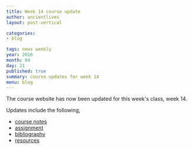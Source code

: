 ```yaml
---
title: Week 14 course update
author: ancientlives
layout: post-vertical

categories:
- blog

tags: news weekly
year: 2016
month: 04
day: 21
published: true
summary: course updates for week 14
menu: blog
---
```


The course website has now been updated for this week's class, week 14.

Updates include the following,

* [course notes](/notes)
* [assignment](/assignments)
* [bibliography](/bibliography)
* [resources](/links)
